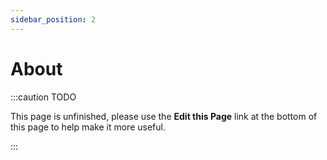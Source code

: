 ```yaml
---
sidebar_position: 2
---
```

About
=====
:::caution TODO

This page is unfinished, please use the **Edit this Page** link at the bottom of this page to help make it more useful.

:::
